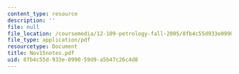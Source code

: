 ```yaml
---
content_type: resource
description: ''
file: null
file_location: /coursemedia/12-109-petrology-fall-2005/8fb4c55d933e099059d9a5b47c26c4d8_Nov15notes.pdf
file_type: application/pdf
resourcetype: Document
title: Nov15notes.pdf
uid: 8fb4c55d-933e-0990-59d9-a5b47c26c4d8
---
```

